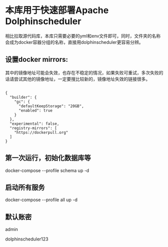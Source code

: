 <!--
 * @Author: be_loving@163.com 
 * @Date: 2024-12-26 11:24:03
 * @LastEditors: be_loving@163.com 
 * @LastEditTime: 2024-12-26 11:29:13
 * @FilePath: /dolphinscheduler/README.md
 * @Description: 这是默认设置,请设置`customMade`, 打开koroFileHeader查看配置 进行设置: https://github.com/OBKoro1/koro1FileHeader/wiki/%E9%85%8D%E7%BD%AE
-->

# 本库用于快速部署Apache Dolphinscheduler

相比拉取源代码库，本库只需要必要的yml和env文件即可，同时，文件夹的名称会成为docker容器分组的名称，直接用dolphinscheduler更容易分辨。

## 设置docker mirrors:
其中的镜像地址可能会失效，也存在不稳定的情况，如果失败可重试，多次失败的话请尝试其他的镜像地址，一定要搜比较新的，镜像地址失效的链接很多。

``` docker-config

{
  "builder": {
    "gc": {
      "defaultKeepStorage": "20GB",
      "enabled": true
    }
  },
  "experimental": false,
  "registry-mirrors": [
    "https://dockerpull.org"
  ]
}
```


## 第一次运行，初始化数据库等
docker-compose --profile schema up -d 


## 启动所有服务
docker-compose --profile all up -d

## 默认账密
admin

dolphinscheduler123